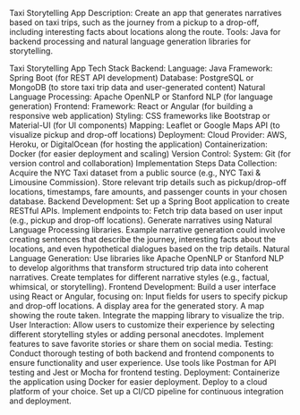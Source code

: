 Taxi Storytelling App
Description: Create an app that generates narratives based on taxi trips, such as the journey from a pickup to a drop-off, including interesting facts about locations along the route.
Tools: Java for backend processing and natural language generation libraries for storytelling.

Taxi Storytelling App
Tech Stack
Backend:
Language: Java
Framework: Spring Boot (for REST API development)
Database: PostgreSQL or MongoDB (to store taxi trip data and user-generated content)
Natural Language Processing: Apache OpenNLP or Stanford NLP (for language generation)
Frontend:
Framework: React or Angular (for building a responsive web application)
Styling: CSS frameworks like Bootstrap or Material-UI (for UI components)
Mapping: Leaflet or Google Maps API (to visualize pickup and drop-off locations)
Deployment:
Cloud Provider: AWS, Heroku, or DigitalOcean (for hosting the application)
Containerization: Docker (for easier deployment and scaling)
Version Control:
System: Git (for version control and collaboration)
Implementation Steps
Data Collection:
Acquire the NYC Taxi dataset from a public source (e.g., NYC Taxi & Limousine Commission).
Store relevant trip details such as pickup/drop-off locations, timestamps, fare amounts, and passenger counts in your chosen database.
Backend Development:
Set up a Spring Boot application to create RESTful APIs.
Implement endpoints to:
Fetch trip data based on user input (e.g., pickup and drop-off locations).
Generate narratives using Natural Language Processing libraries.
Example narrative generation could involve creating sentences that describe the journey, interesting facts about the locations, and even hypothetical dialogues based on the trip details.
Natural Language Generation:
Use libraries like Apache OpenNLP or Stanford NLP to develop algorithms that transform structured trip data into coherent narratives.
Create templates for different narrative styles (e.g., factual, whimsical, or storytelling).
Frontend Development:
Build a user interface using React or Angular, focusing on:
Input fields for users to specify pickup and drop-off locations.
A display area for the generated story.
A map showing the route taken.
Integrate the mapping library to visualize the trip.
User Interaction:
Allow users to customize their experience by selecting different storytelling styles or adding personal anecdotes.
Implement features to save favorite stories or share them on social media.
Testing:
Conduct thorough testing of both backend and frontend components to ensure functionality and user experience.
Use tools like Postman for API testing and Jest or Mocha for frontend testing.
Deployment:
Containerize the application using Docker for easier deployment.
Deploy to a cloud platform of your choice.
Set up a CI/CD pipeline for continuous integration and deployment.
